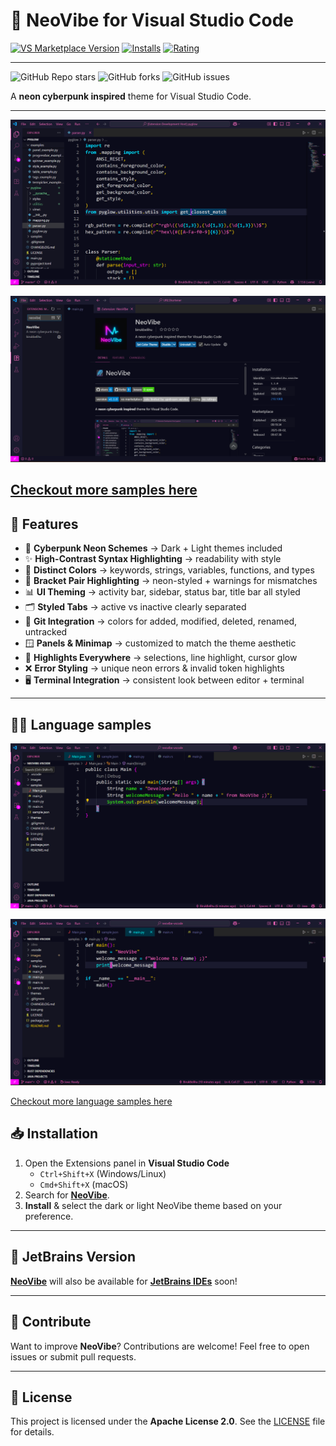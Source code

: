 # 🌌 NeoVibe for Visual Studio Code

[![VS Marketplace Version](https://img.shields.io/visual-studio-marketplace/v/birukbelihu.neovibe?style=flat-square&logo=visual-studio-code)](https://marketplace.visualstudio.com/items?itemName=birukbelihu.neovibe)
[![Installs](https://img.shields.io/visual-studio-marketplace/i/birukbelihu.neovibe?style=flat-square)](https://marketplace.visualstudio.com/items?itemName=birukbelihu.neovibe)
[![Rating](https://img.shields.io/visual-studio-marketplace/r/birukbelihu.neovibe?style=flat-square)](https://marketplace.visualstudio.com/items?itemName=birukbelihu.neovibe)

---

![GitHub Repo stars](https://img.shields.io/github/stars/BirukBelihu/neovibe?style=flat-square&logo=github)
![GitHub forks](https://img.shields.io/github/forks/BirukBelihu/neovibe?style=flat-square&logo=github)
![GitHub issues](https://img.shields.io/github/issues/BirukBelihu/neovibe?style=flat-square)

A **neon cyberpunk inspired** theme for Visual Studio Code.

---

![NeoVibe Sample](https://github.com/birukbelihu/neovibe/raw/main/images/image_1.png)

![NeoVibe Sample 2](https://github.com/birukbelihu/neovibe/raw/main/images/image_2.png)

[Checkout more samples here](https://github.com/birukbelihu/neovibe-vscode/tree/main/images/)
---

## 🎨 Features

- 🎨 **Cyberpunk Neon Schemes** → Dark + Light themes included  
- ✨ **High-Contrast Syntax Highlighting** → readability with style  
- 🔑 **Distinct Colors** → keywords, strings, variables, functions, and types  
- 🧩 **Bracket Pair Highlighting** → neon-styled + warnings for mismatches  
- 📊 **UI Theming** → activity bar, sidebar, status bar, title bar all styled  
- 🗂️ **Styled Tabs** → active vs inactive clearly separated  
- 🔄 **Git Integration** → colors for added, modified, deleted, renamed, untracked  
- 🪟 **Panels & Minimap** → customized to match the theme aesthetic  
- 📌 **Highlights Everywhere** → selections, line highlight, cursor glow  
- ❌ **Error Styling** → unique neon errors & invalid token highlights  
- 🖥️ **Terminal Integration** → consistent look between editor + terminal

---

## 👨‍💻 Language samples

![NeoVibe Language Sample 1](https://github.com/birukbelihu/neovibe/raw/main/images/demos/demo_1.png)

![NeoVibe Language Sample 2](https://github.com/birukbelihu/neovibe/raw/main/images/demos/demo_2.png)

[Checkout more language samples here](https://github.com/birukbelihu/neovibe-vscode/tree/main/images/demos)

## 📥 Installation

1. Open the Extensions panel in **Visual Studio Code**  
   - `Ctrl+Shift+X` (Windows/Linux)
   - `Cmd+Shift+X` (macOS)
2. Search for [**NeoVibe**](https://marketplace.visualstudio.com/items?itemName=birukbelihu.neovibe).
3. **Install** & select the dark or light NeoVibe theme based on your preference.

---

## 🧩 JetBrains Version

[**NeoVibe**](https://plugins.jetbrains.com/) will also be available for [**JetBrains IDEs**](https://www.jetbrains.com/ides/) soon!

---

## 🙌 Contribute

Want to improve **NeoVibe**? Contributions are welcome! Feel free to open issues or submit pull requests.

---

## 📄 License

This project is licensed under the **Apache License 2.0**. See the [LICENSE](https://github.com/birukbelihu/neovibe/blob/main/LICENSE) file for details.

